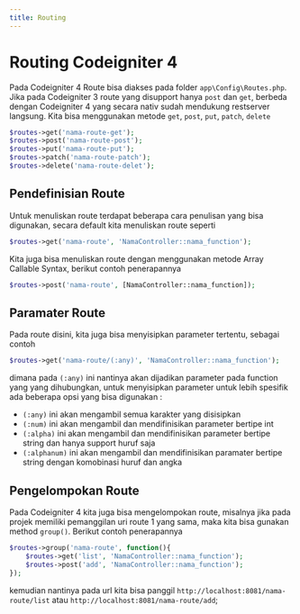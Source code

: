 ```yaml
---
title: Routing
---
```


# Routing Codeigniter 4

Pada Codeigniter 4 Route bisa diakses pada folder `app\Config\Routes.php`. Jika pada Codeigniter 3 route yang disupport hanya `post` dan `get`, berbeda dengan Codeigniter 4 yang secara nativ sudah mendukung restserver langsung. Kita bisa menggunakan metode `get`, `post`, `put`, `patch`, `delete`

```php
$routes->get('nama-route-get');
$routes->post('nama-route-post');
$routes->put('nama-route-put');
$routes->patch('nama-route-patch');
$routes->delete('nama-route-delet');
```

## Pendefinisian Route

Untuk menuliskan route terdapat beberapa cara penulisan yang bisa digunakan, secara default kita menuliskan route seperti
```php
$routes->get('nama-route', 'NamaController::nama_function');
```

Kita juga bisa menuliskan route dengan menggunakan metode Array Callable Syntax, berikut contoh penerapannya
```php
$routes->post('nama-route', [NamaController::nama_function]);
```

## Paramater Route

Pada route disini, kita juga bisa menyisipkan parameter tertentu, sebagai contoh
```php
$routes->get('nama-route/(:any)', 'NamaController::nama_function');
```

dimana pada `(:any)` ini nantinya akan dijadikan parameter pada function yang yang dihubungkan, untuk menyisipkan parameter untuk lebih spesifik ada beberapa opsi yang bisa digunakan :

* `(:any)` ini akan mengambil semua karakter yang disisipkan
* `(:num)` ini akan mengambil dan mendifinisikan parameter bertipe int
* `(:alpha)` ini akan mengambil dan mendifinisikan parameter bertipe string dan hanya support huruf saja
* `(:alphanum)` ini akan mengambil dan mendifinisikan paramater bertipe string dengan komobinasi huruf dan angka

## Pengelompokan Route

Pada Codeigniter 4 kita juga bisa mengelompokan route, misalnya jika pada projek memiliki pemanggilan uri route 1 yang sama, maka kita bisa gunakan method `group()`. Berikut contoh penerapannya
```php
$routes->group('nama-route', function(){
    $routes->get('list', 'NamaController::nama_function');
    $routes->post('add', 'NamaController::nama_function');
});
```

kemudian nantinya pada url kita bisa panggil `http://localhost:8081/nama-route/list` atau `http://localhost:8081/nama-route/add`;